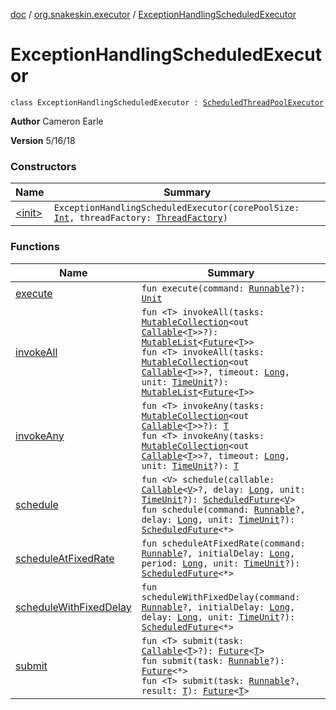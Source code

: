 [doc](../../index.md) / [org.snakeskin.executor](../index.md) / [ExceptionHandlingScheduledExecutor](./index.md)

# ExceptionHandlingScheduledExecutor

`class ExceptionHandlingScheduledExecutor : `[`ScheduledThreadPoolExecutor`](http://docs.oracle.com/javase/6/docs/api/java/util/concurrent/ScheduledThreadPoolExecutor.html)

**Author**
Cameron Earle

**Version**
5/16/18

### Constructors

| Name | Summary |
|---|---|
| [&lt;init&gt;](-init-.md) | `ExceptionHandlingScheduledExecutor(corePoolSize: `[`Int`](https://kotlinlang.org/api/latest/jvm/stdlib/kotlin/-int/index.html)`, threadFactory: `[`ThreadFactory`](http://docs.oracle.com/javase/6/docs/api/java/util/concurrent/ThreadFactory.html)`)` |

### Functions

| Name | Summary |
|---|---|
| [execute](execute.md) | `fun execute(command: `[`Runnable`](http://docs.oracle.com/javase/6/docs/api/java/lang/Runnable.html)`?): `[`Unit`](https://kotlinlang.org/api/latest/jvm/stdlib/kotlin/-unit/index.html) |
| [invokeAll](invoke-all.md) | `fun <T> invokeAll(tasks: `[`MutableCollection`](https://kotlinlang.org/api/latest/jvm/stdlib/kotlin.collections/-mutable-collection/index.html)`<out `[`Callable`](http://docs.oracle.com/javase/6/docs/api/java/util/concurrent/Callable.html)`<`[`T`](invoke-all.md#T)`>>?): `[`MutableList`](https://kotlinlang.org/api/latest/jvm/stdlib/kotlin.collections/-mutable-list/index.html)`<`[`Future`](http://docs.oracle.com/javase/6/docs/api/java/util/concurrent/Future.html)`<`[`T`](invoke-all.md#T)`>>`<br>`fun <T> invokeAll(tasks: `[`MutableCollection`](https://kotlinlang.org/api/latest/jvm/stdlib/kotlin.collections/-mutable-collection/index.html)`<out `[`Callable`](http://docs.oracle.com/javase/6/docs/api/java/util/concurrent/Callable.html)`<`[`T`](invoke-all.md#T)`>>?, timeout: `[`Long`](https://kotlinlang.org/api/latest/jvm/stdlib/kotlin/-long/index.html)`, unit: `[`TimeUnit`](http://docs.oracle.com/javase/6/docs/api/java/util/concurrent/TimeUnit.html)`?): `[`MutableList`](https://kotlinlang.org/api/latest/jvm/stdlib/kotlin.collections/-mutable-list/index.html)`<`[`Future`](http://docs.oracle.com/javase/6/docs/api/java/util/concurrent/Future.html)`<`[`T`](invoke-all.md#T)`>>` |
| [invokeAny](invoke-any.md) | `fun <T> invokeAny(tasks: `[`MutableCollection`](https://kotlinlang.org/api/latest/jvm/stdlib/kotlin.collections/-mutable-collection/index.html)`<out `[`Callable`](http://docs.oracle.com/javase/6/docs/api/java/util/concurrent/Callable.html)`<`[`T`](invoke-any.md#T)`>>?): `[`T`](invoke-any.md#T)<br>`fun <T> invokeAny(tasks: `[`MutableCollection`](https://kotlinlang.org/api/latest/jvm/stdlib/kotlin.collections/-mutable-collection/index.html)`<out `[`Callable`](http://docs.oracle.com/javase/6/docs/api/java/util/concurrent/Callable.html)`<`[`T`](invoke-any.md#T)`>>?, timeout: `[`Long`](https://kotlinlang.org/api/latest/jvm/stdlib/kotlin/-long/index.html)`, unit: `[`TimeUnit`](http://docs.oracle.com/javase/6/docs/api/java/util/concurrent/TimeUnit.html)`?): `[`T`](invoke-any.md#T) |
| [schedule](schedule.md) | `fun <V> schedule(callable: `[`Callable`](http://docs.oracle.com/javase/6/docs/api/java/util/concurrent/Callable.html)`<`[`V`](schedule.md#V)`>?, delay: `[`Long`](https://kotlinlang.org/api/latest/jvm/stdlib/kotlin/-long/index.html)`, unit: `[`TimeUnit`](http://docs.oracle.com/javase/6/docs/api/java/util/concurrent/TimeUnit.html)`?): `[`ScheduledFuture`](http://docs.oracle.com/javase/6/docs/api/java/util/concurrent/ScheduledFuture.html)`<`[`V`](schedule.md#V)`>`<br>`fun schedule(command: `[`Runnable`](http://docs.oracle.com/javase/6/docs/api/java/lang/Runnable.html)`?, delay: `[`Long`](https://kotlinlang.org/api/latest/jvm/stdlib/kotlin/-long/index.html)`, unit: `[`TimeUnit`](http://docs.oracle.com/javase/6/docs/api/java/util/concurrent/TimeUnit.html)`?): `[`ScheduledFuture`](http://docs.oracle.com/javase/6/docs/api/java/util/concurrent/ScheduledFuture.html)`<*>` |
| [scheduleAtFixedRate](schedule-at-fixed-rate.md) | `fun scheduleAtFixedRate(command: `[`Runnable`](http://docs.oracle.com/javase/6/docs/api/java/lang/Runnable.html)`?, initialDelay: `[`Long`](https://kotlinlang.org/api/latest/jvm/stdlib/kotlin/-long/index.html)`, period: `[`Long`](https://kotlinlang.org/api/latest/jvm/stdlib/kotlin/-long/index.html)`, unit: `[`TimeUnit`](http://docs.oracle.com/javase/6/docs/api/java/util/concurrent/TimeUnit.html)`?): `[`ScheduledFuture`](http://docs.oracle.com/javase/6/docs/api/java/util/concurrent/ScheduledFuture.html)`<*>` |
| [scheduleWithFixedDelay](schedule-with-fixed-delay.md) | `fun scheduleWithFixedDelay(command: `[`Runnable`](http://docs.oracle.com/javase/6/docs/api/java/lang/Runnable.html)`?, initialDelay: `[`Long`](https://kotlinlang.org/api/latest/jvm/stdlib/kotlin/-long/index.html)`, delay: `[`Long`](https://kotlinlang.org/api/latest/jvm/stdlib/kotlin/-long/index.html)`, unit: `[`TimeUnit`](http://docs.oracle.com/javase/6/docs/api/java/util/concurrent/TimeUnit.html)`?): `[`ScheduledFuture`](http://docs.oracle.com/javase/6/docs/api/java/util/concurrent/ScheduledFuture.html)`<*>` |
| [submit](submit.md) | `fun <T> submit(task: `[`Callable`](http://docs.oracle.com/javase/6/docs/api/java/util/concurrent/Callable.html)`<`[`T`](submit.md#T)`>?): `[`Future`](http://docs.oracle.com/javase/6/docs/api/java/util/concurrent/Future.html)`<`[`T`](submit.md#T)`>`<br>`fun submit(task: `[`Runnable`](http://docs.oracle.com/javase/6/docs/api/java/lang/Runnable.html)`?): `[`Future`](http://docs.oracle.com/javase/6/docs/api/java/util/concurrent/Future.html)`<*>`<br>`fun <T> submit(task: `[`Runnable`](http://docs.oracle.com/javase/6/docs/api/java/lang/Runnable.html)`?, result: `[`T`](submit.md#T)`): `[`Future`](http://docs.oracle.com/javase/6/docs/api/java/util/concurrent/Future.html)`<`[`T`](submit.md#T)`>` |
